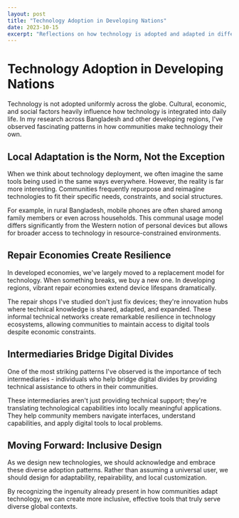 ```yaml
---
layout: post
title: "Technology Adoption in Developing Nations"
date: 2023-10-15
excerpt: "Reflections on how technology is adopted and adapted in different cultural contexts, particularly in developing nations."
---
```


# Technology Adoption in Developing Nations

Technology is not adopted uniformly across the globe. Cultural, economic, and social factors heavily influence how technology is integrated into daily life. In my research across Bangladesh and other developing regions, I've observed fascinating patterns in how communities make technology their own.

## Local Adaptation is the Norm, Not the Exception

When we think about technology deployment, we often imagine the same tools being used in the same ways everywhere. However, the reality is far more interesting. Communities frequently repurpose and reimagine technologies to fit their specific needs, constraints, and social structures.

For example, in rural Bangladesh, mobile phones are often shared among family members or even across households. This communal usage model differs significantly from the Western notion of personal devices but allows for broader access to technology in resource-constrained environments.

## Repair Economies Create Resilience

In developed economies, we've largely moved to a replacement model for technology. When something breaks, we buy a new one. In developing regions, vibrant repair economies extend device lifespans dramatically.

The repair shops I've studied don't just fix devices; they're innovation hubs where technical knowledge is shared, adapted, and expanded. These informal technical networks create remarkable resilience in technology ecosystems, allowing communities to maintain access to digital tools despite economic constraints.

## Intermediaries Bridge Digital Divides

One of the most striking patterns I've observed is the importance of tech intermediaries - individuals who help bridge digital divides by providing technical assistance to others in their communities.

These intermediaries aren't just providing technical support; they're translating technological capabilities into locally meaningful applications. They help community members navigate interfaces, understand capabilities, and apply digital tools to local problems.

## Moving Forward: Inclusive Design

As we design new technologies, we should acknowledge and embrace these diverse adoption patterns. Rather than assuming a universal user, we should design for adaptability, repairability, and local customization.

By recognizing the ingenuity already present in how communities adapt technology, we can create more inclusive, effective tools that truly serve diverse global contexts.